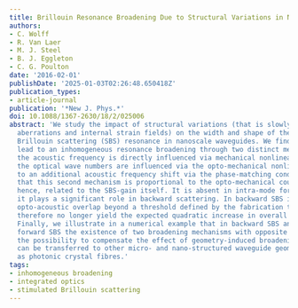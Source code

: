 ```yaml
---
title: Brillouin Resonance Broadening Due to Structural Variations in Nanoscale Waveguides
authors:
- C. Wolff
- R. Van Laer
- M. J. Steel
- B. J. Eggleton
- C. G. Poulton
date: '2016-02-01'
publishDate: '2025-01-03T02:26:48.650418Z'
publication_types:
- article-journal
publication: '*New J. Phys.*'
doi: 10.1088/1367-2630/18/2/025006
abstract: 'We study the impact of structural variations (that is slowly varying geometry
  aberrations and internal strain fields) on the width and shape of the stimulated
  Brillouin scattering (SBS) resonance in nanoscale waveguides. We find that they
  lead to an inhomogeneous resonance broadening through two distinct mechanisms: firstly,
  the acoustic frequency is directly influenced via mechanical nonlinearities; secondly,
  the optical wave numbers are influenced via the opto-mechanical nonlinearity leading
  to an additional acoustic frequency shift via the phase-matching condition. We find
  that this second mechanism is proportional to the opto-mechanical coupling and,
  hence, related to the SBS-gain itself. It is absent in intra-mode forward SBS, while
  it plays a significant role in backward scattering. In backward SBS increasing the
  opto-acoustic overlap beyond a threshold defined by the fabrication tolerances will
  therefore no longer yield the expected quadratic increase in overall Stokes amplification.
  Finally, we illustrate in a numerical example that in backward SBS and inter-mode
  forward SBS the existence of two broadening mechanisms with opposite sign also opens
  the possibility to compensate the effect of geometry-induced broadening. Our results
  can be transferred to other micro- and nano-structured waveguide geometries such
  as photonic crystal fibres.'
tags:
- inhomogeneous broadening
- integrated optics
- stimulated Brillouin scattering
---
```

